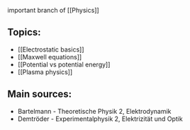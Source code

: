 important branch of [[Physics]]


## Topics:
- [[Electrostatic basics]]
- [[Maxwell equations]]
- [[Potential vs potential energy]]
- [[Plasma physics]]


## Main sources:
- Bartelmann - Theoretische Physik 2, Elektrodynamik
- Demtröder - Experimentalphysik 2, Elektrizität und Optik